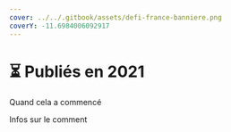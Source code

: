 ```yaml
---
cover: ../../.gitbook/assets/defi-france-banniere.png
coverY: -11.6984006092917
---
```


# ⏳ Publiés en 2021

Quand cela a commencé

Infos sur le comment
